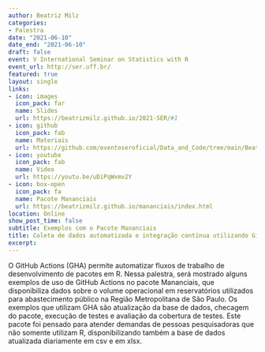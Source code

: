 ```yaml
---
author: Beatriz Milz
categories:
- Palestra
date: "2021-06-10"
date_end: "2021-06-10"
draft: false
event: V International Seminar on Statistics with R
event_url: http://ser.uff.br/
featured: true
layout: single
links:
- icon: images
  icon_pack: far
  name: Slides
  url: https://beatrizmilz.github.io/2021-SER/#1
- icon: github
  icon_pack: fab
  name: Materiais
  url: https://github.com/eventoseroficial/Data_and_Code/tree/main/Beatriz%20Milz#readme
- icon: youtube
  icon_pack: fab
  name: Video
  url: https://youtu.be/uDiPqWxmv2Y
- icon: box-open
  icon_pack: fa
  name: Pacote Mananciais
  url: https://beatrizmilz.github.io/mananciais/index.html
location: Online
show_post_time: false
subtitle: Exemplos com o Pacote Mananciais
title: Coleta de dados automatizada e integração contínua utilizando GitHub Actions
excerpt: 
---
```


O GitHub Actions (GHA) permite automatizar fluxos de trabalho de desenvolvimento de pacotes em R. Nessa palestra, será mostrado alguns exemplos de uso de GitHub Actions no pacote Mananciais, que disponibiliza dados sobre o volume operacional em reservatórios utilizados para abastecimento público na Região Metropolitana de São Paulo. Os exemplos que utilizam GHA são atualização da base de dados, checagem do pacote, execução de testes e avaliação da cobertura de testes. Este pacote foi pensado para atender demandas de pessoas pesquisadoras que não somente utilizam R, disponibilizando também a base de dados atualizada diariamente em csv e em xlsx.
